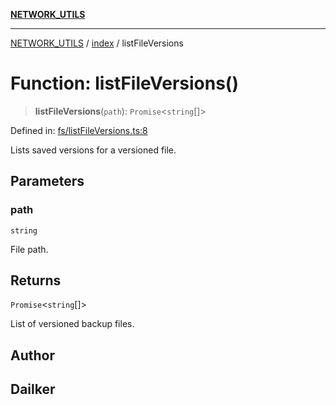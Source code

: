 [**NETWORK_UTILS**](../../README.md)

***

[NETWORK_UTILS](../../README.md) / [index](../README.md) / listFileVersions

# Function: listFileVersions()

> **listFileVersions**(`path`): `Promise`\<`string`[]\>

Defined in: [fs/listFileVersions.ts:8](https://github.com/dailker/everyutil/blob/26e2bb73429918cf0d08899e9efd90b82a42c92e/src/fs/listFileVersions.ts#L8)

Lists saved versions for a versioned file.

## Parameters

### path

`string`

File path.

## Returns

`Promise`\<`string`[]\>

List of versioned backup files.

## Author

## Dailker
